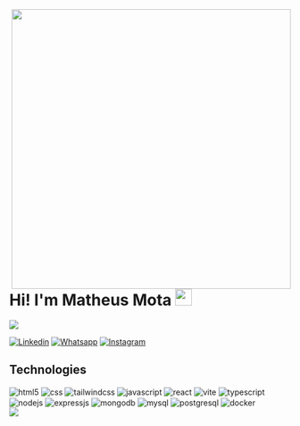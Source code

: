 <img align='right' height='500em' src='https://raw.githubusercontent.com/gist/devmatheusmota/6a7fd17004ef8d76374bacfe4598e71f/raw/1c593c2d9b3fbd5951d0ccbfaf9dd570a85fe5de/githubcard.svg'/>
<h1>Hi! I'm Matheus Mota <img width="30" src="https://c.tenor.com/Wx9IEmZZXSoAAAAi/hi.gif"></h1>
<p><img src='https://komarev.com/ghpvc/?username=devmatheusmota&color=yellow'/></p>

[![Linkedin](https://img.shields.io/badge/LinkedIn-0077B5?style=for-the-badge&logo=linkedin&logoColor=white)](https://www.linkedin.com/in/matheus-mota-oliveira/)
[![Whatsapp](https://img.shields.io/badge/WhatsApp-25D366?style=for-the-badge&logo=whatsapp&logoColor=white)](https://wa.me/5519992903863/)
[![Instagram](https://img.shields.io/badge/Instagram-E4405F?style=for-the-badge&logo=instagram&logoColor=white)](https://www.instagram.com/motaa1996/)

## Technologies

<div style='display: inline-block'>
  <img align='center' alt='html5' src='https://img.shields.io/badge/HTML5-E34F26?style=for-the-badge&logo=html5&logoColor=white'>
  <img align='center' alt='css' src='https://img.shields.io/badge/CSS3-1572B6?style=for-the-badge&logo=css3&logoColor=white'>
  <img align='center' alt='tailwindcss' src='https://img.shields.io/badge/tailwindcss-%2338B2AC.svg?style=for-the-badge&logo=tailwind-css&logoColor=white'>  
  <img align='center' alt='javascript' src='https://img.shields.io/badge/JavaScript-F7DF1E?style=for-the-badge&logo=javascript&logoColor=black'>
  <img align='center' alt='react' src='https://img.shields.io/badge/react-%2320232a.svg?style=for-the-badge&logo=react&logoColor=%2361DAFB'>
  <img align='center' alt='vite' src='https://img.shields.io/badge/vite-%23646CFF.svg?style=for-the-badge&logo=vite&logoColor=white'>  
  <img align='center' alt='typescript' src='https://img.shields.io/badge/TypeScript-007ACC?style=for-the-badge&logo=typescript&logoColor=white'>
  <img align='center' alt='nodejs' src='https://img.shields.io/badge/Node.js-43853D?style=for-the-badge&logo=node.js&logoColor=white'>
  <img align='center' alt='expressjs' src='https://img.shields.io/badge/Express.js-404D59?style=for-the-badge'>  
  <img align='center' alt='mongodb' src='https://img.shields.io/badge/MongoDB-4EA94B?style=for-the-badge&logo=mongodb&logoColor=white'>
  <img align='center' alt='mysql' src='https://img.shields.io/badge/mysql-%2300f.svg?style=for-the-badge&logo=mysql&logoColor=white'>
  <img align='center' alt='postgresql' src='https://img.shields.io/badge/postgres-%23316192.svg?style=for-the-badge&logo=postgresql&logoColor=white'>
  <img align='center' alt='docker' src='https://img.shields.io/badge/docker-%230db7ed.svg?style=for-the-badge&logo=docker&logoColor=white'>
</div><br/>

<img src='https://github-readme-stats.vercel.app/api?username=devmatheusmota&show_icons=true&theme=dracula' />
